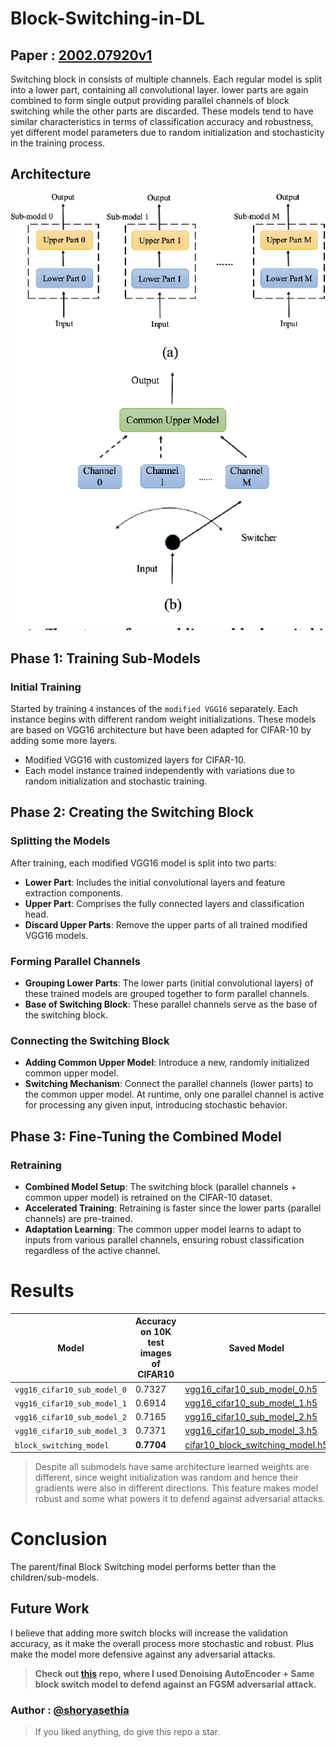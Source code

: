 # Block-Switching-in-DL
## **Paper : [2002.07920v1](https://github.com/shoryasethia/Block-Switching-in-DL/blob/main/2002.07920v1.pdf)**
Switching block in consists of multiple channels. Each regular model is split into a lower part, containing all convolutional layer. lower parts are again combined to form single output providing parallel channels of block switching while the other parts are discarded. These models tend to have similar characteristics in terms of classification accuracy and robustness, yet different model parameters due to random initialization and stochasticity in the training process.
## Architecture
![Architecture](https://github.com/shoryasethia/Block-Switching-in-DL/blob/main/BlockSwitching.png)

## Phase 1: Training Sub-Models

### Initial Training
Started by training `4` instances of the `modified VGG16` separately. Each instance begins with different random weight initializations. These models are based on VGG16 architecture but have been adapted for CIFAR-10 by adding some more layers.

- Modified VGG16 with customized layers for CIFAR-10.
- Each model instance trained independently with variations due to random initialization and stochastic training.

## Phase 2: Creating the Switching Block

### Splitting the Models
After training, each modified VGG16 model is split into two parts:
- **Lower Part**: Includes the initial convolutional layers and feature extraction components.
- **Upper Part**: Comprises the fully connected layers and classification head.
- **Discard Upper Parts**: Remove the upper parts of all trained modified VGG16 models.

### Forming Parallel Channels
- **Grouping Lower Parts**: The lower parts (initial convolutional layers) of these trained models are grouped together to form parallel channels.
- **Base of Switching Block**: These parallel channels serve as the base of the switching block.

### Connecting the Switching Block
- **Adding Common Upper Model**: Introduce a new, randomly initialized common upper model.
- **Switching Mechanism**: Connect the parallel channels (lower parts) to the common upper model. At runtime, only one parallel channel is active for processing any given input, introducing stochastic behavior.

## Phase 3: Fine-Tuning the Combined Model
### Retraining
- **Combined Model Setup**: The switching block (parallel channels + common upper model) is retrained on the CIFAR-10 dataset.
- **Accelerated Training**: Retraining is faster since the lower parts (parallel channels) are pre-trained.
- **Adaptation Learning**: The common upper model learns to adapt to inputs from various parallel channels, ensuring robust classification regardless of the active channel.

# Results
| Model | Accuracy on 10K test images of CIFAR10 | Saved Model |
|-------|----------------------------------------|-------------|
|`vgg16_cifar10_sub_model_0`|0.7327|[vgg16_cifar10_sub_model_0.h5](https://drive.google.com/file/d/1uUH6m9EQnhNMII6QyvZLR1ygPFywKn2T/view?usp=sharing)|
|`vgg16_cifar10_sub_model_1`|0.6914|[vgg16_cifar10_sub_model_1.h5](https://drive.google.com/file/d/1NJloU6zHerW-e6Gyh5D4CnCatJh0cZpf/view?usp=drive_link)|
|`vgg16_cifar10_sub_model_2`|0.7165|[vgg16_cifar10_sub_model_2.h5](https://drive.google.com/file/d/1yp3VGRutPGw9HaR1oiNOmc6QuGoXwWRO/view?usp=drive_link)|
|`vgg16_cifar10_sub_model_3`|0.7371|[vgg16_cifar10_sub_model_3.h5](https://drive.google.com/file/d/1aH67mx3vkaGhtGDZN-rfLMqcyfXWz_Vm/view?usp=drive_link)|
|`block_switching_model`|**0.7704**|[cifar10_block_switching_model.h5](https://drive.google.com/file/d/1qUxwGrChvm6wlhXheItyWwSOKabNomDg/view?usp=drive_link)|
> Despite all submodels have same architecture learned weights are different, since weight initialization was random and hence their gradients were also in different directions. This feature makes model robust and some what powers it to defend against adversarial attacks.
# Conclusion
The parent/final Block Switching model performs better than the children/sub-models. 

## Future Work
I believe that adding more switch blocks will increase the validation accuracy, as it make the overall process more stochastic and robust. Plus make the model more defensive against any adversarial attacks. 
> **Check out [this](https://github.com/shoryasethia/Adversarial-Attack-Defence) repo, where I used Denoising AutoEncoder + Same block switch model to defend against an FGSM adversarial attack.**
> 
### Author : [@shoryasethia](https://github.com/shoryasethia)
> If you liked anything, do give this repo a star.

